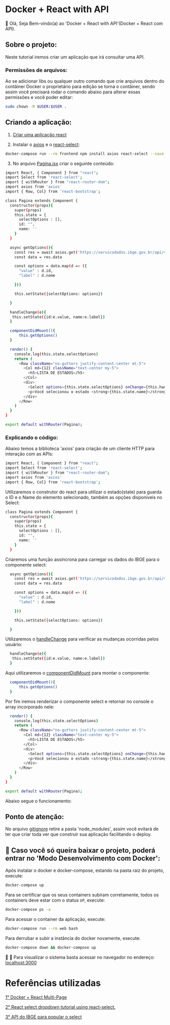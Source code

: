 # Docker + React with API

👋 Olá, Seja Bem-vindo(a) ao 'Docker + React with API'(Docker + React com API).

## Sobre o projeto:

Neste tutorial iremos criar um aplicação que irá consultar uma API.

### Permissões de arquivos:

Ao se adicionar libs ou qualquer outro comando que crie arquivos dentro do contâiner Docker o proprietário para edição se torna o contâiner, sendo assim você precisará rodar o comando abaixo para alterar essas permissões e você poder editar:

```sh
sudo chown -R $USER:$USER .
```

## Criando a aplicação:

1. [Criar uma aplicação react](https://github.com/claudimf/docker_react_multi_page)


2. Instalar o [axios](https://www.npmjs.com/package/react-axios) e o [react-select](https://www.npmjs.com/package/react-select):
```sh
docker-compose run --rm frontend npm install axios react-select --save
```

3. No arquivo [Pagina.jsx](https://github.com/claudimf/react_with_api/blob/main/frontend/src/components/Pagina.jsx) criar o seguinte conteúdo:

```sh
import React, { Component } from "react";
import Select from 'react-select';
import { withRouter } from "react-router-dom";
import axios from 'axios'
import { Row, Col} from 'react-bootstrap';

class Pagina extends Component {
  constructor(props){
    super(props)
    this.state = {
      selectOptions : [],
      id: "",
      name: ''
    }
  }

  async getOptions(){
    const res = await axios.get('https://servicodados.ibge.gov.br/api/v1/localidades/estados/')
    const data = res.data

    const options = data.map(d => ({
      "value" : d.id,
      "label" : d.nome

    }))

    this.setState({selectOptions: options})

  }

  handleChange(e){
   this.setState({id:e.value, name:e.label})
  }

  componentDidMount(){
      this.getOptions()
  }

  render() {
    console.log(this.state.selectOptions)
    return (
      <Row className="no-gutters justify-content-center mt-5">
        <Col md={12} className="text-center my-5">
          <h5>LISTA DE ESTADOS</h5>
        </Col>
        <div>
          <Select options={this.state.selectOptions} onChange={this.handleChange.bind(this)} />
          <p>Você selecionou o estado <strong>{this.state.name}</strong> e o id dele é <strong>{this.state.id}</strong></p>
        </div>
      </Row>
    )
  }
}

export default withRouter(Pagina);
```
### Explicando o código:

Abaixo temos a biblioteca 'axios' para criação de um cliente HTTP para interação com as APIs:

```sh
import React, { Component } from "react";
import Select from 'react-select';
import { withRouter } from "react-router-dom";
import axios from 'axios'
import { Row, Col} from 'react-bootstrap';
```
Utilizaremos o construtor do react para utilizar o estado(state) para guarda o ID e o Name do elemento selecionado, também as opções disponíveis no Select:

```sh
class Pagina extends Component {
  constructor(props){
    super(props)
    this.state = {
      selectOptions : [],
      id: "",
      name: ''
    }
  }
```

Criaremos uma função assíncrona para carregar os dados do IBGE para o componente select:

```sh
  async getOptions(){
    const res = await axios.get('https://servicodados.ibge.gov.br/api/v1/localidades/estados/')
    const data = res.data

    const options = data.map(d => ({
      "value" : d.id,
      "label" : d.nome

    }))

    this.setState({selectOptions: options})

  }
```

Utilizaremos o [handleChange](https://pt-br.reactjs.org/docs/forms.html) para verificar as mudanças ocorridas pelos usuário:

```sh
  handleChange(e){
   this.setState({id:e.value, name:e.label})
  }
```

Aqui utilizaremos o [componentDidMount](https://pt-br.reactjs.org/docs/react-component.html#componentdidmount) para montar o componente:


```sh
  componentDidMount(){
      this.getOptions()
  }
```

Por fim iremos renderizar o componente select e retornar no console o array incorporado nele:

```sh
  render() {
    console.log(this.state.selectOptions)
    return (
      <Row className="no-gutters justify-content-center mt-5">
        <Col md={12} className="text-center my-5">
          <h5>LISTA DE ESTADOS</h5>
        </Col>
        <div>
          <Select options={this.state.selectOptions} onChange={this.handleChange.bind(this)} />
          <p>Você selecionou o estado <strong>{this.state.name}</strong> e o id dele é <strong>{this.state.id}</strong></p>
        </div>
      </Row>
    )
  }
}

export default withRouter(Pagina);
```

Abaixo segue o funcionamento:

## Ponto de atenção:

No arquivo [gitignore](https://github.com/claudimf/docker_react_multi_page/blob/main/frontend/.gitignore) retire a pasta 'node_modules', assim você evitará de ter que criar toda ver que construir sua aplicação facilitando o deploy.

## 🐳 Caso você só queira baixar o projeto, poderá entrar no 'Modo Desenvolvimento com Docker':

Após instalar o docker e docker-compose, estando na pasta raiz do projeto, execute:

```sh
docker-compose up
```

Para se certificar que os seus containers subiram corretamente, todos os containers deve estar com o status `UP`, execute:

```sh
docker-compose ps -a
```

Para acessar o container da aplicação, execute:

```sh
docker-compose run --rm web bash
```

Para derrubar e subir a instância do docker novamente, execute:

```sh
docker-compose down && docker-compose up
```

🚀 :clap: Para visualizar o sistema basta acessar no navegador no endereço: [localhost:3000](http://localhost:3000/)

# Referências utilizadas

[1° Docker + React Multi-Page](https://github.com/claudimf/docker_react_multi_page)

[2° React select dropdown tutorial using react-select.](https://medium.com/how-to-react/react-select-dropdown-tutorial-using-react-select-51664ab8b6f3)


[3° API do IBGE para popular o select](https://servicodados.ibge.gov.br/api/docs/localidades)
